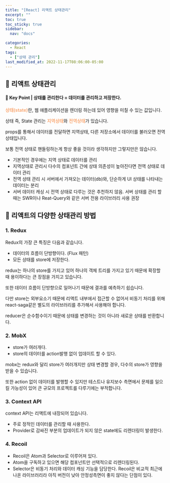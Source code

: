 ```yaml
---
title: "[React] 리액트 상태관리"
excerpt: ""
toc: true
toc_sticky: true
sidebar:
  nav: "docs"

categories:
  - React
tags:
  - ["상태 관리"]
last_modified_at: 2022-11-17T08:06:00-05:00
---
```


## 📄 리액트 상태관리

<h4>🎲 Key Point | 상태를 관리한다 = 데이터를 관리하고 저장한다.</h4>

<span style="color: #FAAB78; font-weight: bold;">상태(state)</span>란, 웹 애플리케이션을 렌더링 하는데 있어 영향을 미칠 수 있는 값입니다.

상태 즉, State 관리는 <span style="color: #FAAB78; font-weight: bold;">지역상태</span>와 <span style="color: #FAAB78; font-weight: bold;">전역상태</span>가 있습니다.

props를 통해서 데이터를 전달하면 지역상태, 다른 저장소에서 데이터를 불러오면 전역 상태입니다.

보통 전역 상태로 핸들링하는게 항상 좋을 것이라 생각하지만 그렇지만은 않습니다.

- 기본적인 경우에는 지역 상태로 데이터를 관리
- 지역상태로 관리시 다수의 컴포넌트 간에 상태 의존성이 높아진다면 전역 상태로 데이터 관리
- 전역 상태 관리 시 서버에서 가져오는 데이터(db)와, 단순하게 UI 상태를 나타내는 데이터는 분리
- 서버 데이터 캐싱 시 전역 상태로 다루는 것은 추천하지 않음. 서버 상태를 관리 할때는 SWR이나 Reat-Query와 같은 서버 전용 라이브러리 사용 권장

## 📄 리액트의 다양한 상태관리 방법

### 1. Redux

Redux의 가장 큰 특징은 다음과 같습니다.

- 데이터의 흐름이 단방향이다. (Flux 패턴)
- 모든 상태를 store에 저장한다.

redux는 하나의 store를 가지고 있어 하나의 객체 트리를 가지고 있기 때문에 확장할 때 용이하다는 큰 장점을 가지고 있습니다.

또한 데이터 흐름이 단방향으로 일어나기 때문에 결과를 예측하기 쉽습니다.

다만 store는 외부요소기 때문에 리액트 내부에서 접근할 수 없어서 비동기 처리를 위해 react-saga같은 별도의 라이브러리를 추가해서 사용해야 합니다.

reducer은 순수함수이기 때문에 상태를 변경하는 것이 아니라 새로운 상태를 반환합니다.

### 2. MobX

- store가 여러개다.
- store의 데이터를 action발행 없이 업데이트 할 수 있다.

mobx는 redux와 달리 store가 여러개지만 상태 변경할 경우, 다수의 store가 영향을 받을 수 있습니다.

또한 action 없이 데이터를 발행할 수 있지만 테스트나 유지보수 측면에서 문제를 일으킬 가능성이 있어 큰 규모의 프로젝트를 다루기에는 부적합니다.

### 3. Context API

context API는 리액트에 내장되어 있습니다.

- 주로 정적인 데이터를 관리할 때 사용한다.
- Provider로 감싸진 부분의 업데이트가 되지 않은 state에도 리렌더링이 발생한다.

### 4. Recoil

- Recoil은 Atom과 Selector로 이루어져 있다.
- Atom을 구독하고 있으면 해당 컴포넌트만 선택적으로 리렌더링된다.
- Selector은 비동기 처리와 데이터 캐싱 기능을 담당한다.
  Recoil은 비교적 최근에 나온 라이브러리라 아직 버전이 낮아 안정성측면이 좋지 않다는 단점이 있다.
